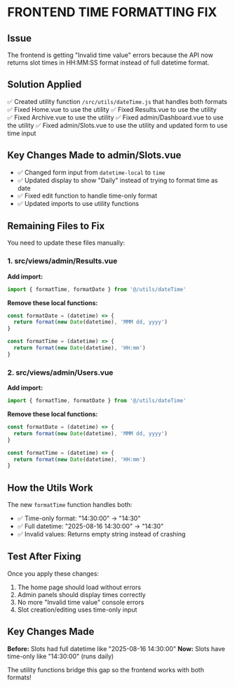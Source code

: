 # FRONTEND TIME FORMATTING FIX

## Issue
The frontend is getting "Invalid time value" errors because the API now returns slot times in HH:MM:SS format instead of full datetime format.

## Solution Applied
✅ Created utility function `/src/utils/dateTime.js` that handles both formats
✅ Fixed Home.vue to use the utility
✅ Fixed Results.vue to use the utility  
✅ Fixed Archive.vue to use the utility
✅ Fixed admin/Dashboard.vue to use the utility
✅ Fixed admin/Slots.vue to use the utility and updated form to use time input

## Key Changes Made to admin/Slots.vue
- ✅ Changed form input from `datetime-local` to `time`
- ✅ Updated display to show "Daily" instead of trying to format time as date
- ✅ Fixed edit function to handle time-only format
- ✅ Updated imports to use utility functions

## Remaining Files to Fix

You need to update these files manually:

### 1. src/views/admin/Results.vue  
**Add import:**
```javascript
import { formatTime, formatDate } from '@/utils/dateTime'
```

**Remove these local functions:**
```javascript
const formatDate = (datetime) => {
  return format(new Date(datetime), 'MMM dd, yyyy')
}

const formatTime = (datetime) => {
  return format(new Date(datetime), 'HH:mm')
}
```

### 2. src/views/admin/Users.vue
**Add import:**
```javascript
import { formatTime, formatDate } from '@/utils/dateTime'
```

**Remove these local functions:**
```javascript
const formatDate = (datetime) => {
  return format(new Date(datetime), 'MMM dd, yyyy')
}

const formatTime = (datetime) => {
  return format(new Date(datetime), 'HH:mm')
}
```

## How the Utils Work

The new `formatTime` function handles both:
- ✅ Time-only format: "14:30:00" → "14:30" 
- ✅ Full datetime: "2025-08-16 14:30:00" → "14:30"
- ✅ Invalid values: Returns empty string instead of crashing

## Test After Fixing

Once you apply these changes:
1. The home page should load without errors
2. Admin panels should display times correctly  
3. No more "Invalid time value" console errors
4. Slot creation/editing uses time-only input

## Key Changes Made

**Before:** Slots had full datetime like "2025-08-16 14:30:00"
**Now:** Slots have time-only like "14:30:00" (runs daily)

The utility functions bridge this gap so the frontend works with both formats!
